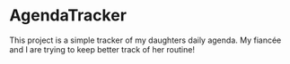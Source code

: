 # AgendaTracker
This project is a simple tracker of my daughters daily agenda. My fiancée and I are trying to keep better track of her routine!
